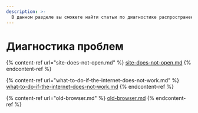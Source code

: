 ```yaml
---
description: >-
  В данном разделе вы сможете найти статьи по диагностике распространенных ошибок при работе с Ideco UTM.
---
```


# Диагностика проблем

{% content-ref url="site-does-not-open.md" %}
[site-does-not-open.md](site-does-not-open.md)
{% endcontent-ref %}

{% content-ref url="what-to-do-if-the-internet-does-not-work.md" %}
[what-to-do-if-the-internet-does-not-work.md](what-to-do-if-the-internet-does-not-work.md)
{% endcontent-ref %}

{% content-ref url="old-browser.md" %}
[old-browser.md](old-browser.md)
{% endcontent-ref %}